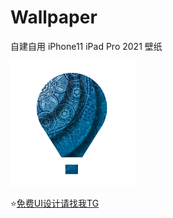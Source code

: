 # Wallpaper

自建自用 iPhone11 iPad Pro 2021 壁纸

<img src="https://raw.githubusercontent.com/RainyMoment/Loon/main/Images/Logo1.png" width="200" height="200"/>

⭐️[免费UI设计请找我TG](https://t.me/iFreeUI)
